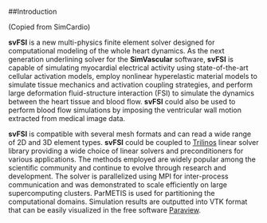 ##Introduction

(Copied from SimCardio)

<strong>svFSI</strong> is a new multi-physics finite element solver designed for computational modeling of the whole heart dynamics. As the next generation underlining solver for the <strong>SimVascular</strong> software, <strong>svFSI</strong> is capable of simulating myocardial electrical activity using state-of-the-art cellular activation models, employ nonlinear hyperelastic material models to simulate tissue mechanics and activation coupling strategies, and perform large deformation fluid-structure interaction (FSI) to simulate the dynamics between the heart tissue and blood flow. <strong>svFSI</strong> could also be used to perform blood flow simulations by imposing the ventricular wall motion extracted from medical image data.

<strong>svFSI</strong> is compatible with several mesh formats and can read a wide range of 2D and 3D element types. <strong>svFSI</strong> could be coupled to <a href="https://trilinos.github.io/index.html">Trilinos</a> linear solver library providing a wide choice of linear solvers and preconditioners for various applications. The methods employed are widely popular among the scientific community and continue to evolve through research and development. The solver is parallelized using MPI for inter-process communication and was demonstrated to scale efficiently on large supercomputing clusters. ParMETIS is used for partitioning the computational domains. Simulation results are outputted into VTK format that can be easily visualized in the free software <a href="https://www.paraview.org"> Paraview</a>.